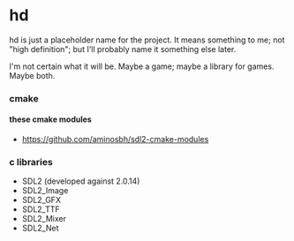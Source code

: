 # hd

hd is just a placeholder name for the project.
It means something to me; not "high definition"; but I'll probably name it something else later.

I'm not certain what it will be.
Maybe a game; maybe a library for games. Maybe both.

### cmake

#### these cmake modules

- https://github.com/aminosbh/sdl2-cmake-modules

### c libraries

- SDL2 (developed against 2.0.14)
- SDL2_Image
- SDL2_GFX
- SDL2_TTF
- SDL2_Mixer
- SDL2_Net